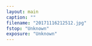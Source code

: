 ```yaml
---
layout: main
caption: ""
filename: "20171116212512.jpg"
fstop: "Unknown"
exposure: "Unknown"
---
```

